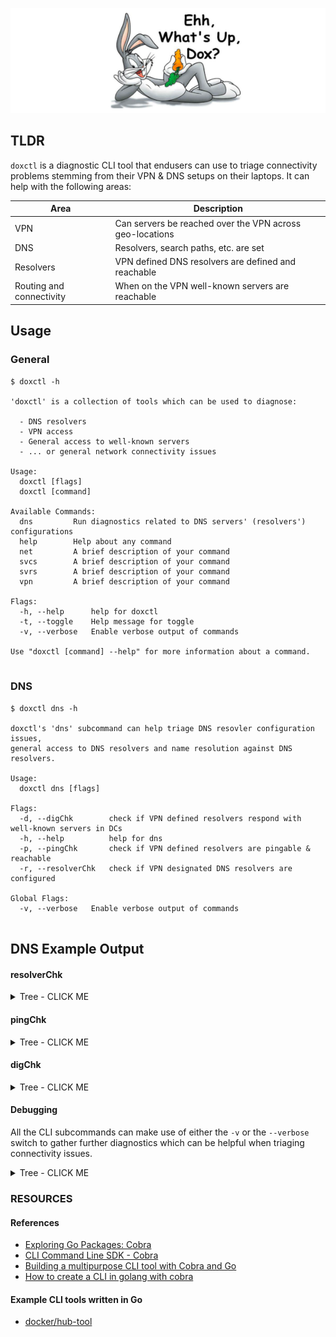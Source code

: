 ![dox logo](https://github.com/slmingol/doxctl/blob/main/imgs/whats_up_dox__banner.png?raw=true)

## TLDR
`doxctl` is a diagnostic CLI tool that endusers can use to triage connectivity problems stemming from their VPN & DNS setups on their laptops. It can help with the following areas:

| Area | Description |
| ---- | ----------- |
| VPN  | Can servers be reached over the VPN across geo-locations |
| DNS  | Resolvers, search paths, etc. are set |
| Resolvers | VPN defined DNS resolvers are defined and reachable |
| Routing and connectivity | When on the VPN well-known servers are reachable |

## Usage
### General
```
$ doxctl -h

'doxctl' is a collection of tools which can be used to diagnose:

  - DNS resolvers
  - VPN access
  - General access to well-known servers
  - ... or general network connectivity issues

Usage:
  doxctl [flags]
  doxctl [command]

Available Commands:
  dns         Run diagnostics related to DNS servers' (resolvers') configurations
  help        Help about any command
  net         A brief description of your command
  svcs        A brief description of your command
  svrs        A brief description of your command
  vpn         A brief description of your command

Flags:
  -h, --help      help for doxctl
  -t, --toggle    Help message for toggle
  -v, --verbose   Enable verbose output of commands

Use "doxctl [command] --help" for more information about a command.


```

### DNS
```
$ doxctl dns -h

doxctl's 'dns' subcommand can help triage DNS resovler configuration issues,
general access to DNS resolvers and name resolution against DNS resolvers.

Usage:
  doxctl dns [flags]

Flags:
  -d, --digChk        check if VPN defined resolvers respond with well-known servers in DCs
  -h, --help          help for dns
  -p, --pingChk       check if VPN defined resolvers are pingable & reachable
  -r, --resolverChk   check if VPN designated DNS resolvers are configured

Global Flags:
  -v, --verbose   Enable verbose output of commands


```

## DNS Example Output

#### resolverChk

<details><summary>Tree - CLICK ME</summary>
<p>

```
$ doxctl dns -r


DNS Resolver Checks
===================


DomainName       set
SearchDomains    set
ServerAddresses  set




```
</p>
</details>

#### pingChk

<details><summary>Tree - CLICK ME</summary>
<p>

```
$ doxctl dns -p


Ping Resolver Checks
====================


How many resolvers found? 		 ---> 2 <---

Was resolver 10.5.0.18 pingable? 	 ---> yes <---
Can we reach port 53 (DNS) via TCP? 	 ---> yes <--- 		 [ Connection to 10.5.0.18 port 53 [tcp/domain] succeeded! ]
Can we reach port 53 (DNS) via UDP? 	 ---> yes <--- 		 [ Connection to 10.5.0.18 port 53 [udp/domain] succeeded! ]


Was resolver 10.5.0.19 pingable? 	 ---> yes <---
Can we reach port 53 (DNS) via TCP? 	 ---> yes <--- 		 [ Connection to 10.5.0.19 port 53 [tcp/domain] succeeded! ]
Can we reach port 53 (DNS) via UDP? 	 ---> yes <--- 		 [ Connection to 10.5.0.19 port 53 [udp/domain] succeeded! ]





```
</p>
</details>

#### digChk

<details><summary>Tree - CLICK ME</summary>
<p>

```
$ doxctl dns -d


Dig Resolver Checks
===================


	resolver: 10.5.0.18 | site: lab1 | idm-01a | cnt: 1 | idm-01b |  cnt: 1 |
	resolver: 10.5.0.19 | site: lab1 | idm-01a | cnt: 1 | idm-01b |  cnt: 1 |
	resolver: 10.5.0.18 | site: rdu1 | idm-01a | cnt: 1 | idm-01b |  cnt: 1 |
	resolver: 10.5.0.19 | site: rdu1 | idm-01a | cnt: 1 | idm-01b |  cnt: 1 |
	resolver: 10.5.0.18 | site: atl1 | idm-01a | cnt: 1 | idm-01b |  cnt: 1 |
	resolver: 10.5.0.19 | site: atl1 | idm-01a | cnt: 1 | idm-01b |  cnt: 1 |
	resolver: 10.5.0.18 | site: dfw1 | idm-01a | cnt: 1 | idm-01b |  cnt: 1 |
	resolver: 10.5.0.19 | site: dfw1 | idm-01a | cnt: 1 | idm-01b |  cnt: 1 |
	resolver: 10.5.0.18 | site: lax2 | idm-01a | cnt: 1 | idm-01b |  cnt: 1 |
	resolver: 10.5.0.19 | site: lax2 | idm-01a | cnt: 1 | idm-01b |  cnt: 1 |
	resolver: 10.5.0.18 | site: jfk1 | idm-01a | cnt: 1 | idm-01b |  cnt: 1 |
	resolver: 10.5.0.19 | site: jfk1 | idm-01a | cnt: 1 | idm-01b |  cnt: 1 |


Check if we can resolve all 24 IDM server names (idm-01[ab].*)? 	 ---> yes <--- 		 [ Actual: 24 ]




```
</p>
</details>

#### Debugging
All the CLI subcommands can make use of either the `-v` or the `--verbose` switch to gather further diagnostics which can be helpful when triaging connectivity issues.

<details><summary>Tree - CLICK ME</summary>
<p>

For example:
```
$ doxctl dns -r -v
+ printf '\n\nDNS Resolver Checks\n===================\n\n\n'


DNS Resolver Checks
===================


++ printf 'get State:/Network/Service/com.cisco.anyconnect/DNS\nd.show\n'
++ scutil
+ vpn_resolvers='<dictionary> {
  DomainName : bandwidth.local
  SearchDomains : <array> {
    0 : bandwidth.local
  }
  SearchOrder : 1
  ServerAddresses : <array> {
    0 : 10.5.0.18
    1 : 10.5.0.19
    2 : 192.168.7.85
  }
  SupplementalMatchDomains : <array> {
    0 :
    1 : bandwidth.local
  }
}'
+ column -t
+ echo '<dictionary> {
  DomainName : bandwidth.local
  SearchDomains : <array> {
    0 : bandwidth.local
  }
  SearchOrder : 1
  ServerAddresses : <array> {
    0 : 10.5.0.18
    1 : 10.5.0.19
    2 : 192.168.7.85
  }
  SupplementalMatchDomains : <array> {
    0 :
    1 : bandwidth.local
  }
}'
+ grep -q 'DomainName.*bandwidth.local'
+ echo 'DomainName set'
+ echo '<dictionary> {
  DomainName : bandwidth.local
  SearchDomains : <array> {
    0 : bandwidth.local
  }
  SearchOrder : 1
  ServerAddresses : <array> {
    0 : 10.5.0.18
    1 : 10.5.0.19
    2 : 192.168.7.85
  }
  SupplementalMatchDomains : <array> {
    0 :
    1 : bandwidth.local
  }
}'
+ grep -A1 SearchDomains
+ grep -qE '[0-1].*bandwidth'
+ echo 'SearchDomains set'
+ echo '<dictionary> {
  DomainName : bandwidth.local
  SearchDomains : <array> {
    0 : bandwidth.local
  }
  SearchOrder : 1
  ServerAddresses : <array> {
    0 : 10.5.0.18
    1 : 10.5.0.19
    2 : 192.168.7.85
  }
  SupplementalMatchDomains : <array> {
    0 :
    1 : bandwidth.local
  }
}'
+ grep -A3 ServerAddresses
+ grep -qE '[0-1].*10.5'
+ echo 'ServerAddresses set'
DomainName       set
SearchDomains    set
ServerAddresses  set
+ [[ 1 -eq 1 ]]
+ set +x




```
</p>
</details>

### RESOURCES

#### References
- [Exploring Go Packages: Cobra](https://levelup.gitconnected.com/exploring-go-packages-cobra-fce6c4e331d6)
- [CLI Command Line SDK - Cobra](https://github.com/spf13/cobra)
- [Building a multipurpose CLI tool with Cobra and Go](https://dev.to/lumexralph/building-a-multipurpose-cli-tool-with-cobra-and-go-2492)
- [How to create a CLI in golang with cobra](https://towardsdatascience.com/how-to-create-a-cli-in-golang-with-cobra-d729641c7177)

#### Example CLI tools written in Go
- [docker/hub-tool](ttps://github.com/docker/hub-tool/tree/main/internal/commands)
